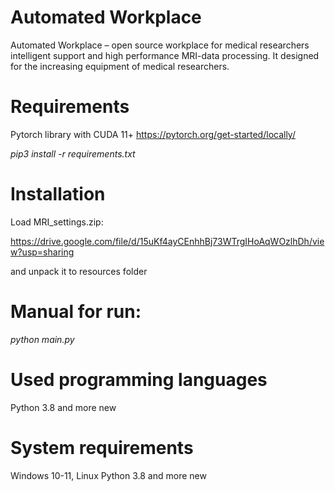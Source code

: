 # Automated Workplace
Automated Workplace – open source workplace for medical researchers intelligent support and high performance MRI-data processing. It designed for the increasing equipment of medical researchers.

# Requirements
Pytorch library with CUDA 11+ https://pytorch.org/get-started/locally/

_pip3 install -r requirements.txt_

# Installation
Load MRI_settings.zip:

https://drive.google.com/file/d/15uKf4ayCEnhhBj73WTrgIHoAqWOzlhDh/view?usp=sharing

and unpack it to resources folder

# Manual for run: 
_python main.py_

# Used programming languages
Python 3.8 and more new

# System requirements
Windows 10-11, Linux
Python 3.8 and more new
